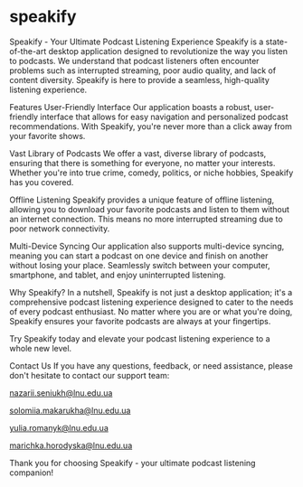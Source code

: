 # speakify
Speakify - Your Ultimate Podcast Listening Experience
Speakify is a state-of-the-art desktop application designed to revolutionize the way you listen to podcasts. We understand that podcast listeners often encounter problems such as interrupted streaming, poor audio quality, and lack of content diversity. Speakify is here to provide a seamless, high-quality listening experience.

Features
User-Friendly Interface
Our application boasts a robust, user-friendly interface that allows for easy navigation and personalized podcast recommendations. With Speakify, you're never more than a click away from your favorite shows.

Vast Library of Podcasts
We offer a vast, diverse library of podcasts, ensuring that there is something for everyone, no matter your interests. Whether you're into true crime, comedy, politics, or niche hobbies, Speakify has you covered.

Offline Listening
Speakify provides a unique feature of offline listening, allowing you to download your favorite podcasts and listen to them without an internet connection. This means no more interrupted streaming due to poor network connectivity.

Multi-Device Syncing
Our application also supports multi-device syncing, meaning you can start a podcast on one device and finish on another without losing your place. Seamlessly switch between your computer, smartphone, and tablet, and enjoy uninterrupted listening.

Why Speakify?
In a nutshell, Speakify is not just a desktop application; it's a comprehensive podcast listening experience designed to cater to the needs of every podcast enthusiast. No matter where you are or what you're doing, Speakify ensures your favorite podcasts are always at your fingertips.

Try Speakify today and elevate your podcast listening experience to a whole new level.

Contact Us
If you have any questions, feedback, or need assistance, please don't hesitate to contact our support team:

  nazarii.seniukh@lnu.edu.ua
  
  solomiia.makarukha@lnu.edu.ua
  
  yulia.romanyk@lnu.edu.ua
  
  marichka.horodyska@lnu.edu.ua
  


Thank you for choosing Speakify - your ultimate podcast listening companion!
